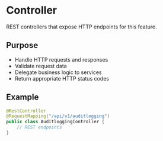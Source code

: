 # Controller
REST controllers that expose HTTP endpoints for this feature.

## Purpose
- Handle HTTP requests and responses
- Validate request data
- Delegate business logic to services
- Return appropriate HTTP status codes

## Example
```java
@RestController
@RequestMapping("/api/v1/auditlogging")
public class AuditloggingController {
    // REST endpoints
}
```
